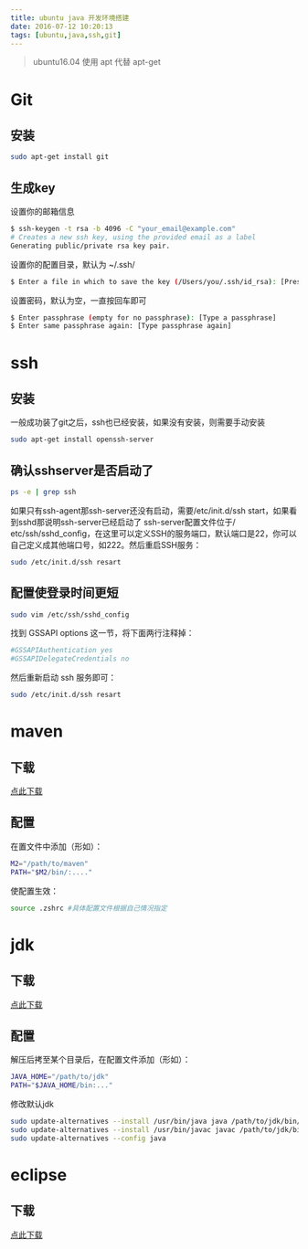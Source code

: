 ```yaml
---
title: ubuntu java 开发环境搭建
date: 2016-07-12 10:20:13
tags: [ubuntu,java,ssh,git]
---
```


>ubuntu16.04 使用 apt 代替 apt-get


# Git
## 安装
```bash
sudo apt-get install git
```
## 生成key
设置你的邮箱信息
```bash
$ ssh-keygen -t rsa -b 4096 -C "your_email@example.com"
# Creates a new ssh key, using the provided email as a label
Generating public/private rsa key pair.
```
设置你的配置目录，默认为 ~/.ssh/
```bash
$ Enter a file in which to save the key (/Users/you/.ssh/id_rsa): [Press enter]
```
设置密码，默认为空，一直按回车即可
```bash
$ Enter passphrase (empty for no passphrase): [Type a passphrase]
$ Enter same passphrase again: [Type passphrase again]
```
# ssh
## 安装
一般成功装了git之后，ssh也已经安装，如果没有安装，则需要手动安装
```bash
sudo apt-get install openssh-server
```
## 确认sshserver是否启动了
```bash
ps -e | grep ssh
```
如果只有ssh-agent那ssh-server还没有启动，需要/etc/init.d/ssh start，如果看到sshd那说明ssh-server已经启动了
ssh-server配置文件位于/ etc/ssh/sshd_config，在这里可以定义SSH的服务端口，默认端口是22，你可以自己定义成其他端口号，如222。然后重启SSH服务：
```bash
sudo /etc/init.d/ssh resart
```
## 配置使登录时间更短
```bash
sudo vim /etc/ssh/sshd_config
```
找到 GSSAPI options 这一节，将下面两行注释掉：
```bash
#GSSAPIAuthentication yes
#GSSAPIDelegateCredentials no
```
然后重新启动 ssh 服务即可：
```bash
sudo /etc/init.d/ssh resart
```
# maven
## 下载
[点此下载](http://maven.apache.org/download.cgi)
## 配置
在置文件中添加（形如）：
```bash
M2="/path/to/maven"   
PATH="$M2/bin/:...."
```
使配置生效：
```bash
source .zshrc #具体配置文件根据自己情况指定
```
# jdk
## 下载
[点此下载](http://www.oracle.com/technetwork/java/javase/downloads/index.html)
## 配置
解压后拷至某个目录后，在配置文件添加（形如）：
```bash
JAVA_HOME="/path/to/jdk"
PATH="$JAVA_HOME/bin:..."
```
修改默认jdk
```bash
sudo update-alternatives --install /usr/bin/java java /path/to/jdk/bin/java 300
sudo update-alternatives --install /usr/bin/javac javac /path/to/jdk/bin/javac 300
sudo update-alternatives --config java
```
# eclipse
## 下载
[点此下载](http://www.eclipse.org/)
